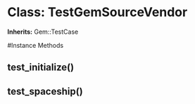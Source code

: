 # Class: TestGemSourceVendor
**Inherits:** Gem::TestCase
    




#Instance Methods
## test_initialize() [](#method-i-test_initialize)

## test_spaceship() [](#method-i-test_spaceship)


